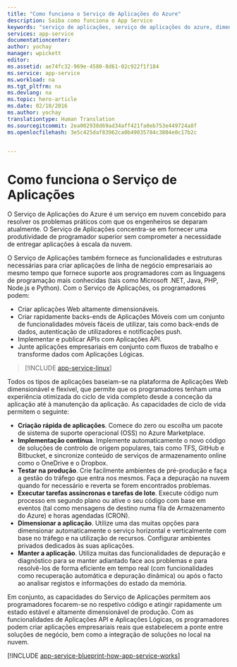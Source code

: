 ```yaml
---
title: "Como funciona o Serviço de Aplicações do Azure"
description: Saiba como funciona o App Service
keywords: "serviço de aplicações, serviço de aplicações do azure, dimensionar, dimensionável, plano do serviço de aplicações, custo do serviço de aplicações"
services: app-service
documentationcenter: 
author: yochay
manager: wpickett
editor: 
ms.assetid: ae74fc32-969e-4580-8d61-02c922f1f184
ms.service: app-service
ms.workload: na
ms.tgt_pltfrm: na
ms.devlang: na
ms.topic: hero-article
ms.date: 02/10/2016
ms.author: yochay
translationtype: Human Translation
ms.sourcegitcommit: 2ea002938d69ad34aff421fa0eb753e449724a8f
ms.openlocfilehash: 3e5c425daf83962ca0b49035784c3804e0c17b2c


---
```

# <a name="how-app-service-works"></a>Como funciona o Serviço de Aplicações
O Serviço de Aplicações do Azure é um serviço em nuvem concebido para resolver os problemas práticos com que os engenheiros se deparam atualmente.
O Serviço de Aplicações concentra-se em fornecer uma produtividade de programador superior sem comprometer a necessidade de entregar aplicações à escala da nuvem.

O Serviço de Aplicações também fornece as funcionalidades e estruturas necessárias para criar aplicações de linha de negócio empresariais ao mesmo tempo que fornece suporte aos programadores com as linguagens de programação mais conhecidas (tais como Microsoft .NET, Java, PHP, Node.js e Python).
Com o Serviço de Aplicações, os programadores podem:

* Criar aplicações Web altamente dimensionáveis.
* Criar rapidamente backs-ends de Aplicações Móveis com um conjunto de funcionalidades móveis fáceis de utilizar, tais como back-ends de dados, autenticação de utilizadores e notificações push.
* Implementar e publicar APIs com Aplicações API.
* Junte aplicações empresariais em conjunto com fluxos de trabalho e transforme dados com Aplicações Lógicas.

> [!INCLUDE [app-service-linux](../../includes/app-service-linux.md)]
> 
> 

Todos os tipos de aplicações baseiam-se na plataforma de Aplicações Web dimensionável e flexível, que permite que os programadores tenham uma experiência otimizada do ciclo de vida completo desde a conceção da aplicação até à manutenção da aplicação. As capacidades de ciclo de vida permitem o seguinte:

* **Criação rápida de aplicações**. Comece do zero ou escolha um pacote de sistema de suporte operacional (OSS) no Azure Marketplace.
* **Implementação contínua**. Implemente automaticamente o novo código de soluções de controlo de origem populares, tais como TFS, GitHub e Bitbucket, e sincronize conteúdo de serviços de armazenamento online como o OneDrive e o Dropbox.
* **Testar na produção**. Crie facilmente ambientes de pré-produção e faça a gestão do tráfego que entra nos mesmos. Faça a depuração na nuvem quando for necessário e reverta se forem encontrados problemas.
* **Executar tarefas assíncronas e tarefas de lote**. Execute código num processo em segundo plano ou ative o seu código com base em eventos (tal como mensagens de destino numa fila de Armazenamento do Azure) e horas agendadas (CRON).
* **Dimensionar a aplicação**. Utilize uma das muitas opções para dimensionar automaticamente o serviço horizontal e verticalmente com base no tráfego e na utilização de recursos. Configurar ambientes privados dedicados às suas aplicações.   
* **Manter a aplicação**. Utiliza muitas das funcionalidades de depuração e diagnóstico para se manter adiantado face aos problemas e para resolvê-los de forma eficiente em tempo real (com funcionalidades como recuperação automática e depuração dinâmica) ou após o facto ao analisar registos e informações do estado da memória.

Em conjunto, as capacidades do Serviço de Aplicações permitem aos programadores focarem-se no respetivo código e atingir rapidamente um estado estável e altamente dimensionável de produção. Com as funcionalidades de Aplicações API e Aplicações Lógicas, os programadores podem criar aplicações empresariais reais que estabelecem a ponte entre soluções de negócio, bem como a integração de soluções no local na nuvem.  

[!INCLUDE [app-service-blueprint-how-app-service-works](../../includes/app-service-blueprint-how-app-service-works.md)]




<!--HONumber=Nov16_HO2-->


